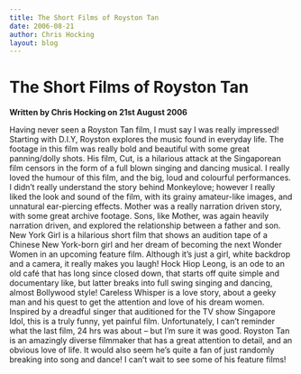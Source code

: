 ```yaml
---
title: The Short Films of Royston Tan
date: 2006-08-21
author: Chris Hocking
layout: blog
---
```

# The Short Films of Royston Tan

**Written by Chris Hocking on 21st August 2006**

Having never seen a Royston Tan film, I must say I was really impressed! Starting with D.I.Y, Royston explores the music found in everyday life. The footage in this film was really bold and beautiful with some great panning/dolly shots. His film, Cut, is a hilarious attack at the Singaporean film censors in the form of a full blown singing and dancing musical. I really loved the humour of this film, and the big, loud and colourful performances. I didn’t really understand the story behind Monkeylove; however I really liked the look and sound of the film, with its grainy amateur-like images, and unnatural ear-piercing effects. Mother was a really narration driven story, with some great archive footage. Sons, like Mother, was again heavily narration driven, and explored the relationship between a father and son. New York Girl is a hilarious short film that shows an audition tape of a Chinese New York-born girl and her dream of becoming the next Wonder Women in an upcoming feature film. Although it’s just a girl, white backdrop and a camera, it really makes you laugh! Hock Hiop Leong, is an ode to an old café that has long since closed down, that starts off quite simple and documentary like, but latter breaks into full swing singing and dancing, almost Bollywood style! Careless Whisper is a love story, about a geeky man and his quest to get the attention and love of his dream women. Inspired by a dreadful singer that auditioned for the TV show Singapore Idol, this is a truly funny, yet painful film. Unfortunately, I can’t reminder what the last film, 24 hrs was about – but I’m sure it was good. Royston Tan is an amazingly diverse filmmaker that has a great attention to detail, and an obvious love of life. It would also seem he’s quite a fan of just randomly breaking into song and dance! I can’t wait to see some of his feature films!